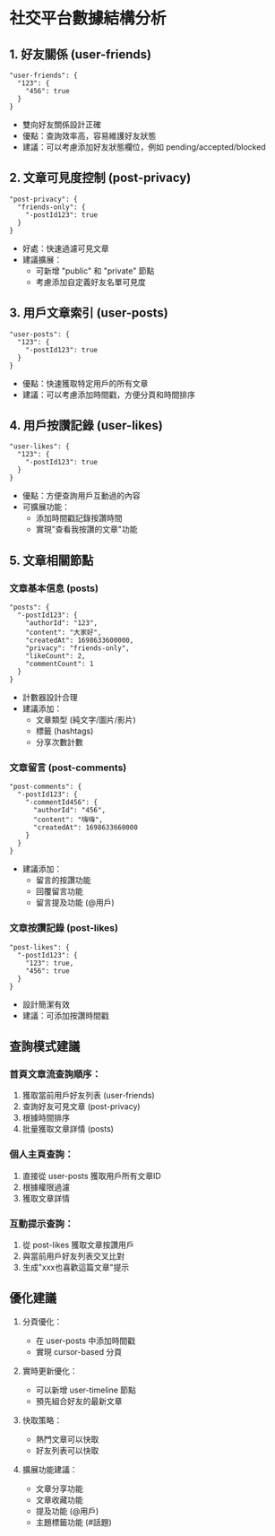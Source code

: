# 社交平台數據結構分析

## 1. 好友關係 (user-friends)
```
"user-friends": {
  "123": {
    "456": true
  }
}
```
- 雙向好友關係設計正確
- 優點：查詢效率高，容易維護好友狀態
- 建議：可以考慮添加好友狀態欄位，例如 pending/accepted/blocked

## 2. 文章可見度控制 (post-privacy)
```
"post-privacy": {
  "friends-only": {
    "-postId123": true
  }
}
```
- 好處：快速過濾可見文章
- 建議擴展：
  - 可新增 "public" 和 "private" 節點
  - 考慮添加自定義好友名單可見度

## 3. 用戶文章索引 (user-posts)
```
"user-posts": {
  "123": {
    "-postId123": true
  }
}
```
- 優點：快速獲取特定用戶的所有文章
- 建議：可以考慮添加時間戳，方便分頁和時間排序

## 4. 用戶按讚記錄 (user-likes)
```
"user-likes": {
  "123": {
    "-postId123": true
  }
}
```
- 優點：方便查詢用戶互動過的內容
- 可擴展功能：
  - 添加時間戳記錄按讚時間
  - 實現"查看我按讚的文章"功能

## 5. 文章相關節點
### 文章基本信息 (posts)
```
"posts": {
  "-postId123": {
    "authorId": "123",
    "content": "大家好",
    "createdAt": 1698633600000,
    "privacy": "friends-only",
    "likeCount": 2,
    "commentCount": 1
  }
}
```
- 計數器設計合理
- 建議添加：
  - 文章類型 (純文字/圖片/影片)
  - 標籤 (hashtags)
  - 分享次數計數

### 文章留言 (post-comments)
```
"post-comments": {
  "-postId123": {
    "-commentId456": {
      "authorId": "456",
      "content": "嗨嗨",
      "createdAt": 1698633660000
    }
  }
}
```
- 建議添加：
  - 留言的按讚功能
  - 回覆留言功能
  - 留言提及功能 (@用戶)

### 文章按讚記錄 (post-likes)
```
"post-likes": {
  "-postId123": {
    "123": true,
    "456": true
  }
}
```
- 設計簡潔有效
- 建議：可添加按讚時間戳

## 查詢模式建議

### 首頁文章流查詢順序：
1. 獲取當前用戶好友列表 (user-friends)
2. 查詢好友可見文章 (post-privacy)
3. 根據時間排序
4. 批量獲取文章詳情 (posts)

### 個人主頁查詢：
1. 直接從 user-posts 獲取用戶所有文章ID
2. 根據權限過濾
3. 獲取文章詳情

### 互動提示查詢：
1. 從 post-likes 獲取文章按讚用戶
2. 與當前用戶好友列表交叉比對
3. 生成"xxx也喜歡這篇文章"提示

## 優化建議

1. 分頁優化：
   - 在 user-posts 中添加時間戳
   - 實現 cursor-based 分頁

2. 實時更新優化：
   - 可以新增 user-timeline 節點
   - 預先組合好友的最新文章

3. 快取策略：
   - 熱門文章可以快取
   - 好友列表可以快取

4. 擴展功能建議：
   - 文章分享功能
   - 文章收藏功能
   - 提及功能 (@用戶)
   - 主題標籤功能 (#話題)
